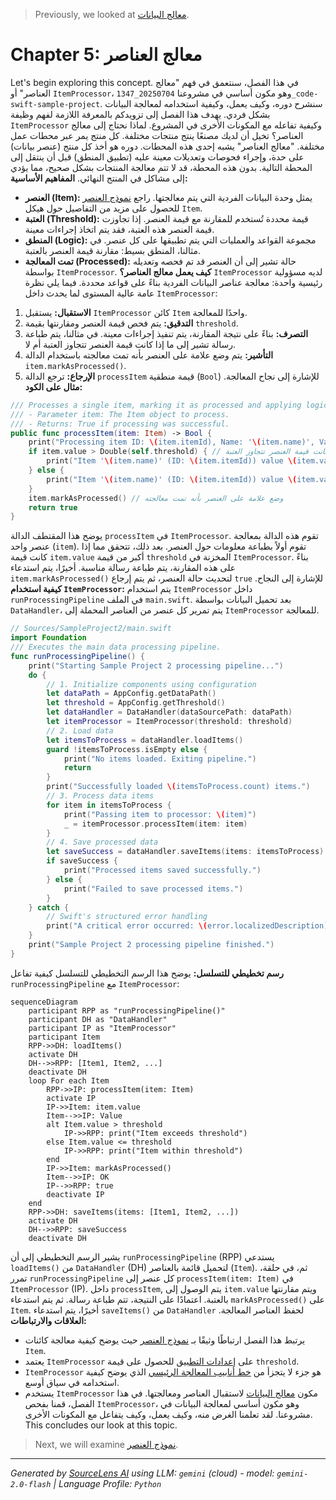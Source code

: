 > Previously, we looked at [معالج البيانات](04_معالج-البيانات.md).

# Chapter 5: معالج العناصر
Let's begin exploring this concept. في هذا الفصل، سنتعمق في فهم "معالج العناصر" أو `ItemProcessor`، وهو مكون أساسي في مشروعنا `20250704_1347_code-swift-sample-project`. سنشرح دوره، وكيف يعمل، وكيفية استخدامه لمعالجة البيانات بشكل فردي.
يهدف هذا الفصل إلى تزويدكم بالمعرفة اللازمة لفهم وظيفة `ItemProcessor` وكيفية تفاعله مع المكونات الأخرى في المشروع.
لماذا نحتاج إلى معالج العناصر؟ تخيل أن لديك مصنعًا ينتج منتجات مختلفة. كل منتج يمر عبر محطات عمل مختلفة. "معالج العناصر" يشبه إحدى هذه المحطات. دوره هو أخذ كل منتج (عنصر بيانات) على حدة، وإجراء فحوصات وتعديلات معينة عليه (تطبيق المنطق) قبل أن ينتقل إلى المحطة التالية. بدون هذه المحطة، قد لا تتم معالجة المنتجات بشكل صحيح، مما يؤدي إلى مشاكل في المنتج النهائي.
**المفاهيم الأساسية:**
*   **العنصر (Item):** يمثل وحدة البيانات الفردية التي يتم معالجتها. راجع [نموذج العنصر](03_نموذج-العنصر.md) للحصول على مزيد من التفاصيل حول هيكل `Item`.
*   **العتبة (Threshold):** قيمة محددة تُستخدم للمقارنة مع قيمة العنصر. إذا تجاوزت قيمة العنصر هذه العتبة، فقد يتم اتخاذ إجراءات معينة.
*   **المنطق (Logic):** مجموعة القواعد والعمليات التي يتم تطبيقها على كل عنصر. في مثالنا، المنطق بسيط: مقارنة قيمة العنصر بالعتبة.
*   **تمت المعالجة (Processed):** حالة تشير إلى أن العنصر قد تم فحصه وتعديله بواسطة `ItemProcessor`.
**كيف يعمل معالج العناصر؟**
`ItemProcessor` لديه مسؤولية رئيسية واحدة: معالجة عناصر البيانات الفردية بناءً على قواعد محددة. فيما يلي نظرة عامة عالية المستوى لما يحدث داخل `ItemProcessor`:
1.  **الاستقبال:** يستقبل `ItemProcessor` كائن `Item` واحدًا للمعالجة.
2.  **التدقيق:** يتم فحص قيمة العنصر ومقارنتها بقيمة `threshold`.
3.  **التصرف:** بناءً على نتيجة المقارنة، يتم تنفيذ إجراءات معينة. في مثالنا، يتم طباعة رسالة تشير إلى ما إذا كانت قيمة العنصر تتجاوز العتبة أم لا.
4.  **التأشير:** يتم وضع علامة على العنصر بأنه تمت معالجته باستخدام الدالة `item.markAsProcessed()`.
5.  **الإرجاع:** ترجع الدالة `processItem` قيمة منطقية (`Bool`) للإشارة إلى نجاح المعالجة.
**مثال على الكود:**
```swift
/// Processes a single item, marking it as processed and applying logic.
/// - Parameter item: The Item object to process.
/// - Returns: True if processing was successful.
public func processItem(item: Item) -> Bool {
    print("Processing item ID: \(item.itemId), Name: '\(item.name)', Value: \(item.value)") // طباعة معلومات حول العنصر الذي تتم معالجته
    if item.value > Double(self.threshold) { // التحقق مما إذا كانت قيمة العنصر تتجاوز العتبة
        print("Item '\(item.name)' (ID: \(item.itemId)) value \(item.value) exceeds threshold \(self.threshold).") // طباعة رسالة إذا تجاوزت القيمة العتبة
    } else {
        print("Item '\(item.name)' (ID: \(item.itemId)) value \(item.value) is within threshold \(self.threshold).") // طباعة رسالة إذا كانت القيمة ضمن العتبة
    }
    item.markAsProcessed() // وضع علامة على العنصر بأنه تمت معالجته
    return true
}
```
يوضح هذا المقتطف الدالة `processItem` في `ItemProcessor`. تقوم هذه الدالة بمعالجة عنصر واحد (`item`).  تقوم أولاً بطباعة معلومات حول العنصر. بعد ذلك، تتحقق مما إذا كانت قيمة `item.value` أكبر من قيمة `threshold` المخزنة في `ItemProcessor`. بناءً على هذه المقارنة، يتم طباعة رسالة مناسبة.  أخيرًا، يتم استدعاء `item.markAsProcessed()` لتحديث حالة العنصر، ثم يتم إرجاع `true` للإشارة إلى النجاح.
**كيفية استخدام `ItemProcessor`:**
يتم استخدام `ItemProcessor` داخل `runProcessingPipeline` في الملف `main.swift`. بعد تحميل البيانات بواسطة `DataHandler`، يتم تمرير كل عنصر من العناصر المحملة إلى `ItemProcessor` للمعالجة.
```swift
// Sources/SampleProject2/main.swift
import Foundation
/// Executes the main data processing pipeline.
func runProcessingPipeline() {
    print("Starting Sample Project 2 processing pipeline...")
    do {
        // 1. Initialize components using configuration
        let dataPath = AppConfig.getDataPath()
        let threshold = AppConfig.getThreshold()
        let dataHandler = DataHandler(dataSourcePath: dataPath)
        let itemProcessor = ItemProcessor(threshold: threshold)
        // 2. Load data
        let itemsToProcess = dataHandler.loadItems()
        guard !itemsToProcess.isEmpty else {
            print("No items loaded. Exiting pipeline.")
            return
        }
        print("Successfully loaded \(itemsToProcess.count) items.")
        // 3. Process data items
        for item in itemsToProcess {
            print("Passing item to processor: \(item)")
            _ = itemProcessor.processItem(item: item)
        }
        // 4. Save processed data
        let saveSuccess = dataHandler.saveItems(items: itemsToProcess)
        if saveSuccess {
            print("Processed items saved successfully.")
        } else {
            print("Failed to save processed items.")
        }
    } catch {
        // Swift's structured error handling
        print("A critical error occurred: \(error.localizedDescription)")
    }
    print("Sample Project 2 processing pipeline finished.")
}
```
**رسم تخطيطي للتسلسل:**
يوضح هذا الرسم التخطيطي للتسلسل كيفية تفاعل `runProcessingPipeline` مع `ItemProcessor`:
```mermaid
sequenceDiagram
    participant RPP as "runProcessingPipeline()"
    participant DH as "DataHandler"
    participant IP as "ItemProcessor"
    participant Item
    RPP->>DH: loadItems()
    activate DH
    DH-->>RPP: [Item1, Item2, ...]
    deactivate DH
    loop For each Item
        RPP->>IP: processItem(item: Item)
        activate IP
        IP->>Item: item.value
        Item-->>IP: Value
        alt Item.value > threshold
            IP->>RPP: print("Item exceeds threshold")
        else Item.value <= threshold
            IP->>RPP: print("Item within threshold")
        end
        IP->>Item: markAsProcessed()
        Item-->>IP: OK
        IP-->>RPP: true
        deactivate IP
    end
    RPP->>DH: saveItems(items: [Item1, Item2, ...])
    activate DH
    DH-->>RPP: saveSuccess
    deactivate DH
```
يشير الرسم التخطيطي إلى أن `runProcessingPipeline` (RPP) يستدعي `loadItems()` من `DataHandler` (DH) لتحميل قائمة بالعناصر (`Item`). ثم، في حلقة، تمرر `runProcessingPipeline` كل عنصر إلى `processItem(item: Item)` في `ItemProcessor` (IP). داخل `processItem`, يتم الوصول إلى `item.value` ويتم مقارنتها بالعتبة. اعتمادًا على النتيجة، تتم طباعة رسالة. ثم يتم استدعاء `markAsProcessed()` على `Item`.  أخيرًا، يتم استدعاء `saveItems()` من `DataHandler` لحفظ العناصر المعالجة.
**العلاقات والارتباطات:**
*   يرتبط هذا الفصل ارتباطًا وثيقًا بـ [نموذج العنصر](03_نموذج-العنصر.md) حيث يوضح كيفية معالجة كائنات `Item`.
*   يعتمد `ItemProcessor` على [إعدادات التطبيق](02_إعدادات-التطبيق.md) للحصول على قيمة `threshold`.
*   `ItemProcessor` هو جزء لا يتجزأ من [خط أنابيب المعالجة الرئيسي](06_خط-أنابيب-المعالجة-الرئيسي.md) الذي يوضح كيفية استخدامه في سياق أوسع.
*   يستخدم `ItemProcessor` مكون [معالج البيانات](04_معالج-البيانات.md) لاستقبال العناصر ومعالجتها.
في هذا الفصل، قمنا بفحص `ItemProcessor`، وهو مكون أساسي لمعالجة البيانات في مشروعنا. لقد تعلمنا الغرض منه، وكيف يعمل، وكيف يتفاعل مع المكونات الأخرى.
This concludes our look at this topic.

> Next, we will examine [نموذج العنصر](06_نموذج-العنصر.md).


---

*Generated by [SourceLens AI](https://github.com/openXFlow/sourceLensAI) using LLM: `gemini` (cloud) - model: `gemini-2.0-flash` | Language Profile: `Python`*
